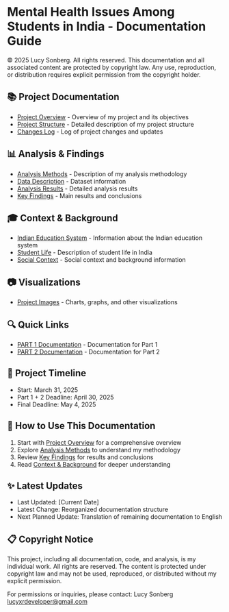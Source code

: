 # Mental Health Issues Among Students in India - Documentation Guide

© 2025 Lucy Sonberg. All rights reserved.
This documentation and all associated content are protected by copyright law. Any use, reproduction, or distribution requires explicit permission from the copyright holder.

## 📚 Project Documentation
- [Project Overview](project/project_overview.md) - Overview of my project and its objectives
- [Project Structure](project/project_structure.md) - Detailed description of my project structure
- [Changes Log](project/changes_log.md) - Log of project changes and updates

## 📊 Analysis & Findings
- [Analysis Methods](technical/analysis_methods.md) - Description of my analysis methodology
- [Data Description](technical/data_description.md) - Dataset information
- [Analysis Results](analysis/) - Detailed analysis results
- [Key Findings](findings/) - Main results and conclusions

## 🎓 Context & Background
- [Indian Education System](context/education_system.md) - Information about the Indian education system
- [Student Life](context/student_life.md) - Description of student life in India
- [Social Context](context/social_context.md) - Social context and background information

## 📷 Visualizations
- [Project Images](images/) - Charts, graphs, and other visualizations

## 🔍 Quick Links
- [PART 1 Documentation](project/del1.md) - Documentation for Part 1
- [PART 2 Documentation](project/del2.md) - Documentation for Part 2

## 📅 Project Timeline
- Start: March 31, 2025
- Part 1 + 2 Deadline: April 30, 2025
- Final Deadline: May 4, 2025

## 📝 How to Use This Documentation
1. Start with [Project Overview](project/project_overview.md) for a comprehensive overview
2. Explore [Analysis Methods](technical/analysis_methods.md) to understand my methodology
3. Review [Key Findings](findings/) for results and conclusions
4. Read [Context & Background](context/) for deeper understanding

## ✨ Latest Updates
- Last Updated: [Current Date]
- Latest Change: Reorganized documentation structure
- Next Planned Update: Translation of remaining documentation to English

## 📋 Copyright Notice
This project, including all documentation, code, and analysis, is my individual work. All rights are reserved. 
The content is protected under copyright law and may not be used, reproduced, or distributed without my explicit permission.

For permissions or inquiries, please contact:
Lucy Sonberg
lucyxrdeveloper@gmail.com